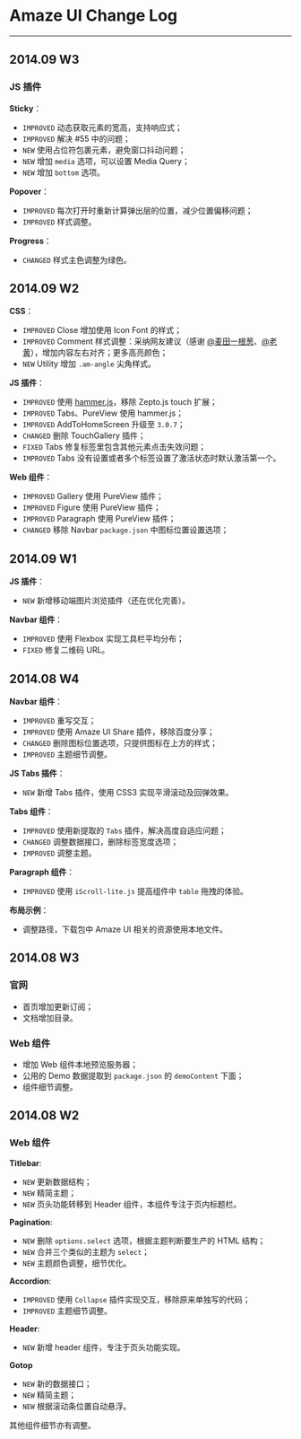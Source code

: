 # Amaze UI Change Log
---

## 2014.09 W3

### JS 插件

__Sticky__：

- `IMPROVED` 动态获取元素的宽高，支持响应式；
- `IMPROVED` 解决 #55 中的问题；
- `NEW` 使用占位符包裹元素，避免窗口抖动问题；
- `NEW` 增加 `media` 选项，可以设置 Media Query；
- `NEW` 增加 `bottom` 选项。

__Popover__：

- `IMPROVED` 每次打开时重新计算弹出层的位置，减少位置偏移问题；
- `IMPROVED` 样式调整。

__Progress__：

- `CHANGED` 样式主色调整为绿色。


## 2014.09 W2

__CSS__：

- `IMPROVED` Close 增加使用 Icon Font 的样式；
- `IMPROVED` Comment 样式调整：采纳网友建议（感谢 [@麦田一根葱](http://www.yuxiaoxi.com/)、[@老黄](http://amazeui.org/css/comment)），增加内容左右对齐；更多高亮颜色；
- `NEW` Utility 增加 `.am-angle` 尖角样式。

__JS 插件__：

- `IMPROVED` 使用 [hammer.js](https://github.com/hammerjs/hammer.js)，移除 Zepto.js touch 扩展；
- `IMPROVED` Tabs、PureView 使用 hammer.js；
- `IMPROVED` AddToHomeScreen 升级至 `3.0.7`；
- `CHANGED` 删除 TouchGallery 插件；
- `FIXED` Tabs 修复标签里包含其他元素点击失效问题；
- `IMPROVED` Tabs 没有设置或者多个标签设置了激活状态时默认激活第一个。

__Web 组件__：

- `IMPROVED` Gallery 使用 PureView 插件；
- `IMPROVED` Figure 使用 PureView 插件；
- `IMPROVED` Paragraph 使用 PureView 插件；
- `CHANGED` 移除 Navbar `package.json` 中图标位置设置选项；

## 2014.09 W1

__JS 插件__：

- `NEW` 新增移动端图片浏览插件（还在优化完善）。

__Navbar 组件__：

- `IMPROVED` 使用 Flexbox 实现工具栏平均分布；
- `FIXED` 修复二维码 URL。


## 2014.08 W4

__Navbar 组件__：

- `IMPROVED` 重写交互；
- `IMPROVED` 使用 Amaze UI Share 插件，移除百度分享；
- `CHANGED` 删除图标位置选项，只提供图标在上方的样式；
- `IMPROVED` 主题细节调整。

__JS Tabs 插件__：

- `NEW` 新增 Tabs 插件，使用 CSS3 实现平滑滚动及回弹效果。

__Tabs 组件__：

- `IMPROVED` 使用新提取的 `Tabs` 插件，解决高度自适应问题；
- `CHANGED` 调整数据接口，删除标签宽度选项；
- `IMPROVED` 调整主题。

__Paragraph 组件__：

- `IMPROVED` 使用 `iScroll-lite.js` 提高组件中 `table` 拖拽的体验。

__布局示例__：

- 调整路径，下载包中 Amaze UI 相关的资源使用本地文件。

## 2014.08 W3

### 官网

- 首页增加更新订阅；
- 文档增加目录。

### Web 组件

- 增加 Web 组件本地预览服务器；
- 公用的 Demo 数据提取到 `package.json` 的 `demoContent` 下面；
- 组件细节调整。


## 2014.08 W2

### Web 组件

__Titlebar__:

- `NEW` 更新数据结构；
- `NEW` 精简主题；
- `NEW` 页头功能转移到 Header 组件，本组件专注于页内标题栏。

__Pagination__:

- `NEW` 删除 `options.select` 选项，根据主题判断要生产的 HTML 结构；
- `NEW` 合并三个类似的主题为 `select`；
- `NEW` 主题颜色调整，细节优化。

__Accordion__:

- `IMPROVED` 使用 `Collapse` 插件实现交互，移除原来单独写的代码；
- `IMPROVED` 主题细节调整。

__Header__:

- `NEW` 新增 header 组件，专注于页头功能实现。

__Gotop__

- `NEW` 新的数据接口；
- `NEW` 精简主题；
- `NEW` 根据滚动条位置自动悬浮。


其他组件细节亦有调整。
